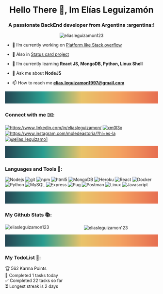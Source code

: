 <h1 align="center">Hello There 👋, Im Elías Leguizamón</h1>
<h3 align="center">A passionate BackEnd developer from Argentina :argentina:!</h3>

<p align="center"> <img src="https://komarev.com/ghpvc/?username=eliasleguizamon123&label=Profile%20views&color=0e75b6&style=flat" alt="eliasleguizamon123" /> </p>



- 🔭 I’m currently working on [Platform like Stack overflow](https://github.com/EliasLeguizamon123/lucaPlatform)

- 🔭 Also in [Status card project](https://github.com/EliasLeguizamon123/CredencialesCopitec)

- 🌱 I’m currently learning **React JS, MongoDB, Python, Linux Shell**

- 💬 Ask me about **NodeJS**

- 📫 How to reach me **elias.leguizamon1997@gmail.com**


<img src="https://raw.githubusercontent.com/EliasLeguizamon123/EliasLeguizamon123/main/Public/mySeparator.png" alt="postman" width="100%" height="40"/>

<h3 align="left">Connect with me ✉️:</h3>
<p align="left">
<a href="https://linkedin.com/in/https://www.linkedin.com/in/eliasleguizamon/" target="blank"><img align="center" src="https://cdn.jsdelivr.net/npm/simple-icons@3.0.1/icons/linkedin.svg" alt="https://www.linkedin.com/in/eliasleguizamon/" height="30" width="40" /></a>
<a href="https://stackoverflow.com/users/xm0l3x" target="blank"><img align="center" src="https://cdn.jsdelivr.net/npm/simple-icons@3.0.1/icons/stackoverflow.svg" alt="xm0l3x" height="30" width="40" /></a>
<a href="https://instagram.com/https://www.instagram.com/moledeastoria/?hl=es-la" target="blank"><img align="center" src="https://cdn.jsdelivr.net/npm/simple-icons@3.0.1/icons/instagram.svg" alt="https://www.instagram.com/moledeastoria/?hl=es-la" height="30" width="40" /></a>
<a href="https://www.hackerearth.com/@elias_leguizamo1" target="blank"><img align="center" src="https://cdn.jsdelivr.net/npm/simple-icons@3.1.0/icons/hackerearth.svg" alt="@elias_leguizamo1" height="30" width="40" /></a>
</p>

<img src="https://raw.githubusercontent.com/EliasLeguizamon123/EliasLeguizamon123/main/Public/mySeparator.png" alt="postman" width="100%" height="40"/>

<h3 align="left">Languages and Tools 🔣:</h3>

<p>
  <img alt="Nodejs" src="https://img.shields.io/badge/-Nodejs-43853d?style=flat-square&logo=Node.js&logoColor=white" />
  <img alt="git" src="https://img.shields.io/badge/-Git-F05032?style=flat-square&logo=git&logoColor=white" />
  <img alt="npm" src="https://img.shields.io/badge/-NPM-CB3837?style=flat-square&logo=npm&logoColor=white" />
  <img alt="html5" src="https://img.shields.io/badge/-HTML5-E34F26?style=flat-square&logo=html5&logoColor=white" />
  <img alt="MongoDB" src="https://img.shields.io/badge/-MongoDB-13aa52?style=flat-square&logo=mongodb&logoColor=white" />
  <img alt="Heroku" src="https://img.shields.io/badge/-Heroku-430098?style=flat-square&logo=heroku&logoColor=white" />
  <img alt="React" src="https://img.shields.io/badge/-React-45b8d8?style=flat-square&logo=react&logoColor=white" />
  <img alt="Docker" src="https://img.shields.io/badge/-Docker-46a2f1?style=flat-square&logo=docker&logoColor=white" />  
  <img alt="Python" src="https://img.shields.io/badge/-Python-3776AB?style=flat-square&logo=python&logoColor=white" />
  <img alt="MySQL" src="https://img.shields.io/badge/-MySQL-4479A1?style=flat-square&logo=MySQL&logoColor=white" />
  <img alt="Express" src="https://img.shields.io/badge/-Express-a3a3a3?style=flat-square&logo=express&logoColor=white" />
  <img alt="Pug" src="https://img.shields.io/badge/-Pug-805137?style=flat-square&logo=pug&logoColor=white" />
  <img alt="Postman" src="https://img.shields.io/badge/-Postman-f06213?style=flat-square&logo=postman&logoColor=white" />
  <img alt="Linux" src="https://img.shields.io/badge/-Linux-000000?style=flat-square&logo=linux&logoColor=white" />
  <img alt="Javascript" src="https://img.shields.io/badge/-Javascript-f2d200?style=flat-square&logo=javascript&logoColor=white" />
  
</p>

<img src="https://raw.githubusercontent.com/EliasLeguizamon123/EliasLeguizamon123/main/Public/mySeparator.png" alt="postman" width="100%" height="40"/>

<h3 align="left">My Github Stats 📚:</h3>

<p>&nbsp;
  <img align="left" width="50%" src="https://github-readme-stats.vercel.app/api?username=eliasleguizamon123&show_icons=true&theme=onedark" alt="eliasleguizamon123" /> 
  <img align="center" width="30%" src="https://github-readme-stats.vercel.app/api/top-langs/?username=eliasleguizamon123&layout=compact&theme=onedark" alt="eliasleguizamon123"/>
</p>
  
<img src="https://raw.githubusercontent.com/EliasLeguizamon123/EliasLeguizamon123/main/Public/mySeparator.png" alt="postman" width="100%" height="40" />

<h3 align="left">My TodoList 📑:</h3>

<!-- TODO-IST:START -->
🏆  562 Karma Points           
🌸  Completed 1 tasks today           
✅  Completed 22 tasks so far           
⏳  Longest streak is 2 days
<!-- TODO-IST:END -->
